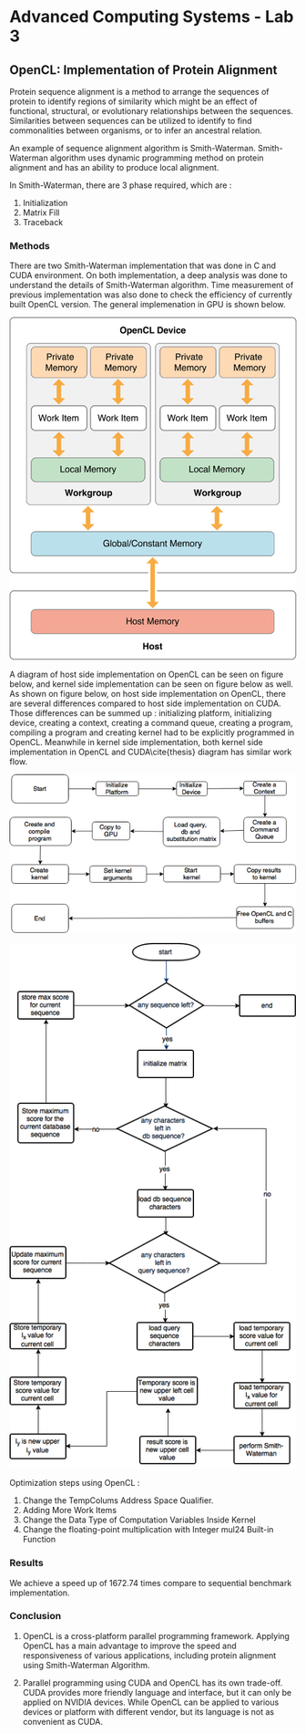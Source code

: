# Advanced Computing Systems - Lab 3 #

## OpenCL: Implementation of Protein Alignment ##

Protein sequence alignment is a method to arrange the sequences of protein to identify regions of similarity which might be an effect of functional, structural, or evolutionary relationships between the sequences. Similarities between sequences can be utilized to identify to find commonalities between organisms, or to infer an ancestral relation.

An example of sequence alignment algorithm is Smith-Waterman. Smith-Waterman algorithm uses dynamic programming method on protein alignment and has an ability to produce local alignment.

In Smith-Waterman, there are 3 phase required, which are : 
1. Initialization
2. Matrix Fill
3. Traceback

### Methods ###

There are two Smith-Waterman implementation that was done in C and CUDA environment. On both implementation, a deep analysis was done to understand the details of Smith-Waterman algorithm. Time measurement of previous implementation was also done to check the efficiency of currently built OpenCL version. The general implemenation in GPU is shown below.

![Table](image/PhysicalMemory_CL_System_2x.png)


A diagram of host side implementation on OpenCL can be seen on figure below, and kernel side implementation can be seen on figure below as well. As shown on figure below, on host side implementation on OpenCL, there are several differences compared to host side implementation on CUDA. Those differences can be summed up : initializing platform, initializing device, creating a context, creating a command queue, creating a program, compiling a program and creating kernel had to be explicitly  programmed in OpenCL. Meanwhile in kernel side implementation, both kernel side implementation in OpenCL and CUDA\cite{thesis} diagram has similar work flow.

![Table](image/Host_Diagram.png)

![Table](image/Kernel_Diagram.png)

Optimization steps using OpenCL : 

1. Change the TempColums Address Space Qualifier.
2. Adding More Work Items
3. Change the Data Type of Computation Variables Inside Kernel
4. Change the floating-point multiplication with Integer mul24 Built-in Function

### Results ###

We achieve a speed up of 1672.74 times compare to sequential benchmark implementation.

### Conclusion ###

1. OpenCL is a cross-platform parallel programming framework. Applying OpenCL has a main advantage to improve the speed and responsiveness of various applications, including protein alignment using Smith-Waterman Algorithm.

2. Parallel programming using CUDA and OpenCL has its own trade-off. CUDA provides more friendly language and interface, but it can only be applied on NVIDIA devices. While OpenCL can be applied to various devices or platform with different vendor, but its language is not as convenient as CUDA.